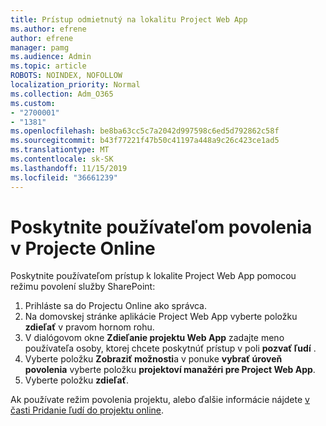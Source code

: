 ```yaml
---
title: Prístup odmietnutý na lokalitu Project Web App
ms.author: efrene
author: efrene
manager: pamg
ms.audience: Admin
ms.topic: article
ROBOTS: NOINDEX, NOFOLLOW
localization_priority: Normal
ms.collection: Adm_O365
ms.custom:
- "2700001"
- "1381"
ms.openlocfilehash: be8ba63cc5c7a2042d997598c6ed5d792862c58f
ms.sourcegitcommit: b43f77221f47b50c41197a448a9c26c423ce1ad5
ms.translationtype: MT
ms.contentlocale: sk-SK
ms.lasthandoff: 11/15/2019
ms.locfileid: "36661239"
---
```

# <a name="give-users-permissions-in-project-online"></a>Poskytnite používateľom povolenia v Projecte Online

Poskytnite používateľom prístup k lokalite Project Web App pomocou režimu povolení služby SharePoint:

1. Prihláste sa do Projectu Online ako správca.
2. Na domovskej stránke aplikácie Project Web App vyberte položku **zdieľať** v pravom hornom rohu.
3. V dialógovom okne **Zdieľanie projektu Web App** zadajte meno používateľa osoby, ktorej chcete poskytnúť prístup v poli **pozvať ľudí** .
4. Vyberte položku **Zobraziť možnosti**a v ponuke **vybrať úroveň povolenia** vyberte položku **projektoví manažéri pre Project Web App**.
5. Vyberte položku **zdieľať**.

Ak používate režim povolenia projektu, alebo ďalšie informácie nájdete [v časti Pridanie ľudí do projektu online](https://docs.microsoft.com/projectonline/step-2-add-people-to-project-online).
